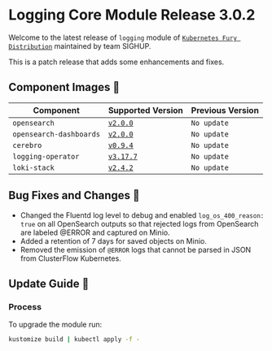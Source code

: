# Logging Core Module Release 3.0.2

Welcome to the latest release of `logging` module of [`Kubernetes Fury Distribution`](https://github.com/sighupio/fury-distribution) maintained by team SIGHUP.

This is a patch release that adds some enhancements and fixes.

## Component Images 🚢

| Component                | Supported Version                                                                                      | Previous Version |
|--------------------------|--------------------------------------------------------------------------------------------------------|------------------|
| `opensearch`             | [`v2.0.0`](https://github.com/opensearch-project/OpenSearch/releases/tag/2.0.0)                        | `No update`      |
| `opensearch-dashboards`  | [`v2.0.0`](https://github.com/opensearch-project/OpenSearch-Dashboards/releases/tag/2.0.0)             | `No update`      |
| `cerebro`                | [`v0.9.4`](https://github.com/lmenezes/cerebro/releases/tag/v0.9.4)                                    | `No update`      |
| `logging-operator`       | [`v3.17.7`](https://github.com/banzaicloud/logging-operator/releases/tag/3.17.7)                       | `No update`      |
| `loki-stack`             | [`v2.4.2`](https://github.com/grafana/loki/releases/tag/v2.4.2)                                        | `No update`      |

## Bug Fixes and Changes 🐛

- Changed the Fluentd log level to debug and enabled `log_os_400_reason: true` on all OpenSearch outputs so that rejected logs from OpenSearch are labeled @ERROR and captured on Minio.
- Added a retention of 7 days for saved objects on Minio.
- Removed the emission of `@ERROR` logs that cannot be parsed in JSON from ClusterFlow Kubernetes.

## Update Guide 🦮

### Process

To upgrade the module run:

```bash
kustomize build | kubectl apply -f -
```

